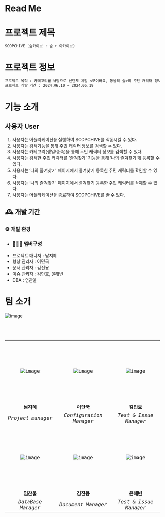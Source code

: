 # Read Me
# 프로젝트 제목
```markdown
SOOPCHIVE (숲카이브 : 숲 + 아카이브)
```

# 프로젝트 정보
```markdown
프로젝트 목적 : 카테고리를 바탕으로 닌텐도 게임 <모여봐요, 동물의 숲>의 주민 캐릭터 정보를 검색
프로젝트 개발 기간 : 2024.06.10 ~ 2024.06.19
```
# 기능 소개

## 사용자 User
1. 사용자는 어플리케이션을 실행하여 SOOPCHIVE를 작동시킬 수 있다.
2. 사용자는 검색기능을 통해 주민 캐릭터 정보를 검색할 수 있다.
3. 사용자는 카테고리(생일/종족)을 통해 주민 캐릭터 정보를 검색할 수 있다.
4. 사용자는 검색한 주민 캐릭터를 ‘즐겨찾기’ 기능을 통해 ‘나의 즐겨찾기’에 등록할 수 있다.
5. 사용자는 ‘나의 즐겨찾기’ 페이지에서 즐겨찾기 등록한 주민 캐릭터를 확인할 수 있다.
6. 사용자는 ‘나의 즐겨찾기’ 페이지에서 즐겨찾기 등록한 주민 캐릭터를 삭제할 수 있다.
7. 사용자는 어플리케이션을 종료하여 SOOPCHIVE를 끌 수 있다.


## 🕰️ 개발 기간





### ⚙️ 개발 환경







 - ### 🧑‍🤝‍🧑 멤버구성
- 프로젝트 매니저 : 남지혜
- 형상 관리자     : 이민국
- 문서 관리자    : 김진용
- 이슈 관리자   : 김만호, 윤해빈
- DBA         : 임찬울

# 팀 소개
![image](https://private-user-images.githubusercontent.com/157683242/333201333-3c2da393-cb46-4292-9f31-af3cca21d9a3.jpg?jwt=eyJhbGciOiJIUzI1NiIsInR5cCI6IkpXVCJ9.eyJpc3MiOiJnaXRodWIuY29tIiwiYXVkIjoicmF3LmdpdGh1YnVzZXJjb250ZW50LmNvbSIsImtleSI6ImtleTUiLCJleHAiOjE3MTY5NjY4ODEsIm5iZiI6MTcxNjk2NjU4MSwicGF0aCI6Ii8xNTc2ODMyNDIvMzMzMjAxMzMzLTNjMmRhMzkzLWNiNDYtNDI5Mi05ZjMxLWFmM2NjYTIxZDlhMy5qcGc_WC1BbXotQWxnb3JpdGhtPUFXUzQtSE1BQy1TSEEyNTYmWC1BbXotQ3JlZGVudGlhbD1BS0lBVkNPRFlMU0E1M1BRSzRaQSUyRjIwMjQwNTI5JTJGdXMtZWFzdC0xJTJGczMlMkZhd3M0X3JlcXVlc3QmWC1BbXotRGF0ZT0yMDI0MDUyOVQwNzA5NDFaJlgtQW16LUV4cGlyZXM9MzAwJlgtQW16LVNpZ25hdHVyZT0yNmFmNThhYTU0ZmY0ZjVkNDVjZDFiNzQ3NDg2M2I3Yzc1OTg1OWE0MWEyMTAzOTMyYjI1ZTU4NGYzMzY5OWMwJlgtQW16LVNpZ25lZEhlYWRlcnM9aG9zdCZhY3Rvcl9pZD0wJmtleV9pZD0wJnJlcG9faWQ9MCJ9.X23DOHAMHn0NNir-_yyc5DAlf7A8-HusRuaLEp5-h6I)

<pre>
<code>
<div align="center">
  <table>
    <tr align="center">
      <td height="200px" width="200px"><img src="https://github.com/BlizzaB/.github/assets/157683242/72c8c7bc-05aa-41b4-8869-ff41727a0552" alt="image" border="0"></td>
      <td height="200px" width="200px"><img src="https://github.com/BlizzaB/.github/assets/157683242/92d17fa1-31fb-457f-9065-620ee07eab36" alt="image" border="0"></td>
      <td height="200px" width="200px"><img src="https://github.com/BlizzaB/.github/assets/157683242/5a0c1be6-b93b-4b58-933d-1629ff50ce45" alt="image" border="0"></td>
    </tr>
    <tr colspan="2" align="center">
      <td><strong>남지혜</strong></td>
      <td><strong>이민국</strong></td>
      <td><strong>김만호</strong></td>
    </tr>
    <tr colspan="2" align="center">
      <td><i>Project manager</i></td>
      <td><i>Configuration Manager</i></td>
      <td><i>Test & Issue Manager</i></td>
    </tr>
    <tr>
      <td></td>
      <td></td>
      <td></td>
    </tr>
    <tr align="center">
      <td height="200px" width="200px"><img src="https://github.com/BlizzaB/.github/assets/157683242/7e480587-b7dc-42e9-b292-1b93f6486738" alt="image" border="0"></td>
      <td height="200px" width="200px"><img src="https://github.com/BlizzaB/.github/assets/157683242/809dec29-151a-47c6-95dc-b3c4f5d9e114" alt="image" border="0"></td>
      <td height="200px" width="200px"><img src="https://github.com/BlizzaB/.github/assets/157683242/77a76aa5-ed00-4949-99a7-f66faf05b9c8" alt="image" border="0"></td>
    </tr>
    <tr colspan="2" align="center">
      <td><strong>임찬울</strong></td>
      <td><strong>김진용</strong></td>
      <td><strong>윤해빈</strong></td>
    </tr>
     <tr colspan="2" align="center">
      <td><i>DataBase Manager</i></td>
      <td><i>Document Manager</i></td>
      <td><i>Test & Issue Manager</i></td>
    </tr>
  </table>
</div>
</code>
</pre>












